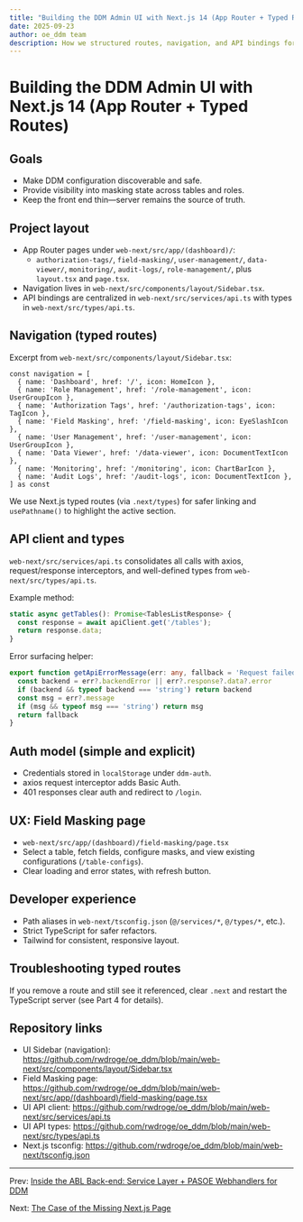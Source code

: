 ```yaml
---
title: "Building the DDM Admin UI with Next.js 14 (App Router + Typed Routes)"
date: 2025-09-23
author: oe_ddm team
description: How we structured routes, navigation, and API bindings for a modern DDM admin experience.
---
```


# Building the DDM Admin UI with Next.js 14 (App Router + Typed Routes)

## Goals
- Make DDM configuration discoverable and safe.
- Provide visibility into masking state across tables and roles.
- Keep the front end thin—server remains the source of truth.

## Project layout
- App Router pages under `web-next/src/app/(dashboard)/`:
  - `authorization-tags/`, `field-masking/`, `user-management/`, `data-viewer/`, `monitoring/`, `audit-logs/`, `role-management/`, plus `layout.tsx` and `page.tsx`.
- Navigation lives in `web-next/src/components/layout/Sidebar.tsx`.
- API bindings are centralized in `web-next/src/services/api.ts` with types in `web-next/src/types/api.ts`.

## Navigation (typed routes)
Excerpt from `web-next/src/components/layout/Sidebar.tsx`:
```tsx
const navigation = [
  { name: 'Dashboard', href: '/', icon: HomeIcon },
  { name: 'Role Management', href: '/role-management', icon: UserGroupIcon },
  { name: 'Authorization Tags', href: '/authorization-tags', icon: TagIcon },
  { name: 'Field Masking', href: '/field-masking', icon: EyeSlashIcon },
  { name: 'User Management', href: '/user-management', icon: UserGroupIcon },
  { name: 'Data Viewer', href: '/data-viewer', icon: DocumentTextIcon },
  { name: 'Monitoring', href: '/monitoring', icon: ChartBarIcon },
  { name: 'Audit Logs', href: '/audit-logs', icon: DocumentTextIcon },
] as const
```

We use Next.js typed routes (via `.next/types`) for safer linking and `usePathname()` to highlight the active section.

## API client and types
`web-next/src/services/api.ts` consolidates all calls with axios, request/response interceptors, and well-defined types from `web-next/src/types/api.ts`.

Example method:
```ts
static async getTables(): Promise<TablesListResponse> {
  const response = await apiClient.get('/tables');
  return response.data;
}
```

Error surfacing helper:
```ts
export function getApiErrorMessage(err: any, fallback = 'Request failed'): string {
  const backend = err?.backendError || err?.response?.data?.error
  if (backend && typeof backend === 'string') return backend
  const msg = err?.message
  if (msg && typeof msg === 'string') return msg
  return fallback
}
```

## Auth model (simple and explicit)
- Credentials stored in `localStorage` under `ddm-auth`.
- axios request interceptor adds Basic Auth.
- 401 responses clear auth and redirect to `/login`.

## UX: Field Masking page
- `web-next/src/app/(dashboard)/field-masking/page.tsx`
- Select a table, fetch fields, configure masks, and view existing configurations (`/table-configs`).
- Clear loading and error states, with refresh button.

## Developer experience
- Path aliases in `web-next/tsconfig.json` (`@/services/*`, `@/types/*`, etc.).
- Strict TypeScript for safer refactors.
- Tailwind for consistent, responsive layout.

## Troubleshooting typed routes
If you remove a route and still see it referenced, clear `.next` and restart the TypeScript server (see Part 4 for details).

## Repository links
- UI Sidebar (navigation): https://github.com/rwdroge/oe_ddm/blob/main/web-next/src/components/layout/Sidebar.tsx
- Field Masking page: https://github.com/rwdroge/oe_ddm/blob/main/web-next/src/app/(dashboard)/field-masking/page.tsx
- UI API client: https://github.com/rwdroge/oe_ddm/blob/main/web-next/src/services/api.ts
- UI API types: https://github.com/rwdroge/oe_ddm/blob/main/web-next/src/types/api.ts
- Next.js tsconfig: https://github.com/rwdroge/oe_ddm/blob/main/web-next/tsconfig.json

---

Prev: [Inside the ABL Back-end: Service Layer + PASOE Webhandlers for DDM](./02-backend-architecture-abl-pasoe.md)

Next: [The Case of the Missing Next.js Page](./04-debugging-missing-nextjs-page.md)
